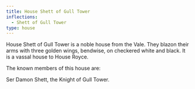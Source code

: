```yaml
---
title: House Shett of Gull Tower
inflections:
  - Shett of Gull Tower
type: house
---
```


House Shett of Gull Tower is a noble house from the Vale. They blazon their arms with three golden wings, bendwise, on checkered white and black. It is a vassal house to House Royce.

The known members of this house are:

Ser Damon Shett, the Knight of Gull Tower.


